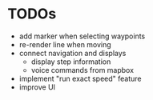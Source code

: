 # TODOs

* add marker when selecting waypoints
* re-render line when moving
* connect navigation and displays
  * display step information
  * voice commands from mapbox
* implement "run exact speed" feature
* improve UI
